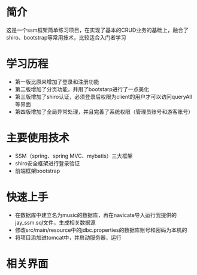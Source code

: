 简介
====
这是一个ssm框架简单练习项目，在实现了基本的CRUD业务的基础上，融合了shiro、bootstrap等常用技术，比较适合入门者学习

学习历程
====
* 第一版比原来增加了登录和注册功能<br/>
* 第二版增加了分页功能，并用了bootstarp进行了一点美化<br/>
* 第三版增加了shiro认证，必须登录后权限为client的用户才可以访问queryAll等界面 <br/>
* 第四版增加了全局异常处理，并且完善了系统权限（管理员账号和游客账号）

主要使用技术
====
* SSM（spring、spring MVC、mybatis）三大框架<br/>
* shiro安全框架进行登录验证<br/>
* 前端框架bootstrap<br/>

快速上手
====
* 在数据库中建立名为music的数据库，再在navicate导入运行我提供的jay_ssm.sql文件，生成相关数据源
* 修改src/main/resource中的jdbc.properties的数据库账号和密码为本机的
* 将项目添加进tomcat中，并启动服务器，运行

相关界面
===


